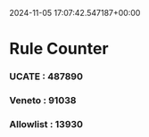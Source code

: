 2024-11-05 17:07:42.547187+00:00
# Rule Counter 
 ### UCATE : 487890

 ### Veneto : 91038

 ### Allowlist : 13930